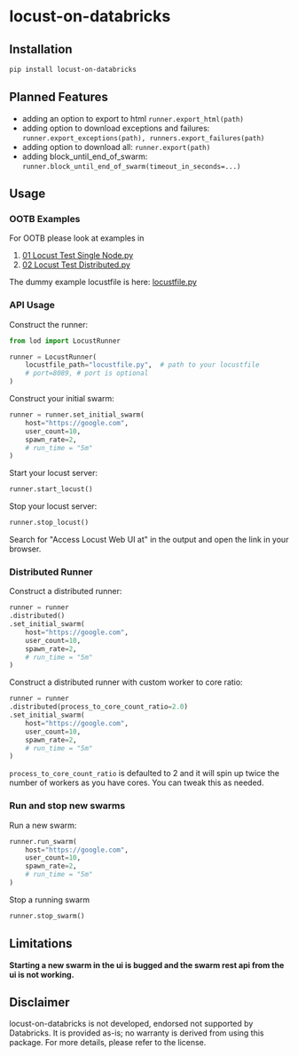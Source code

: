 # locust-on-databricks

## Installation

```bash
pip install locust-on-databricks
```

## Planned Features

* adding an option to export to html `runner.export_html(path)`
* adding option to download exceptions and failures: `runner.export_exceptions(path), runners.export_failures(path)`
* adding option to download all: `runner.export(path)`
* adding block_until_end_of_swarm: `runner.block_until_end_of_swarm(timeout_in_seconds=...)`

## Usage

### OOTB Examples

For OOTB please look at examples in

1. [01 Locust Test Single Node.py](notebooks/01%20Locust%20Test%20Single%20Node.py)
2. [02 Locust Test Distributed.py](notebooks/02%20Locust%20Test%20Distributed.py)

The dummy example locustfile is here: [locustfile.py](notebooks/locustfile.py)

### API Usage

Construct the runner:

```python
from lod import LocustRunner

runner = LocustRunner(
    locustfile_path="locustfile.py",  # path to your locustfile
    # port=8089, # port is optional
)
```

Construct your initial swarm:

```python
runner = runner.set_initial_swarm(
    host="https://google.com",
    user_count=10,
    spawn_rate=2,
    # run_time = "5m"
)
```

Start your locust server:

```python
runner.start_locust()
```

Stop your locust server:

```python
runner.stop_locust()
```

Search for "Access Locust Web UI at" in the output and open the link in your browser.

### Distributed Runner

Construct a distributed runner:

```python
runner = runner
.distributed()
.set_initial_swarm(
    host="https://google.com",
    user_count=10,
    spawn_rate=2,
    # run_time = "5m"
)
```

Construct a distributed runner with custom worker to core ratio:

```python
runner = runner
.distributed(process_to_core_count_ratio=2.0)
.set_initial_swarm(
    host="https://google.com",
    user_count=10,
    spawn_rate=2,
    # run_time = "5m"
)
```

`process_to_core_count_ratio` is defaulted to 2 and it will spin up twice the number of workers as you have cores.
You can tweak this as needed.

### Run and stop new swarms

Run a new swarm:

```python
runner.run_swarm(
    host="https://google.com",
    user_count=10,
    spawn_rate=2,
    # run_time = "5m"
)
```

Stop a running swarm

```python
runner.stop_swarm()
```

## Limitations

**Starting a new swarm in the ui is bugged and the swarm rest api from the ui is not working.**

## Disclaimer

locust-on-databricks is not developed, endorsed not supported by Databricks. It is provided as-is; no warranty is
derived from using this package. For more details, please refer to the license.
